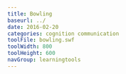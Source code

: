 ```yaml
---
title: Bowling
baseurl: ../
date: 2016-02-20
categories: cognition communication
toolFile: bowling.swf
toolWidth: 800
toolHeight: 600
navGroup: learningtools
---
```

